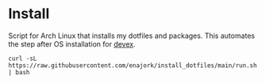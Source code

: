 # Install
Script for Arch Linux that installs my dotfiles and packages. This automates the step after OS installation for [devex](https://github.com/enajork/devex).

`curl -sL https://raw.githubusercontent.com/enajork/install_dotfiles/main/run.sh | bash`

